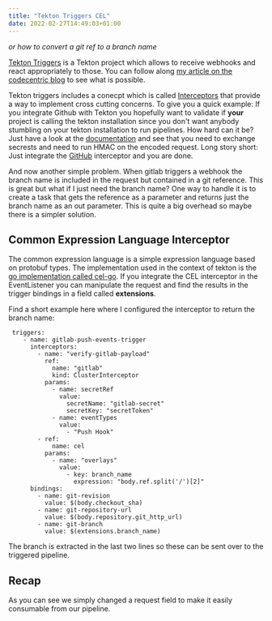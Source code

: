 ```yaml
---
title: "Tekton Triggers CEL"
date: 2022-02-27T14:49:03+01:00
---
```

_or how to convert a git ref to a branch name_

[Tekton Triggers](https://github.com/tektoncd/triggers) is a Tekton project which allows to receive webhooks and react appropriately to those. You can follow along [my article on the codecentric blog](https://blog.codecentric.de/en/2022/03/tekton-triggers-in-practice/) to see what is possible.

Tekton triggers includes a conecpt which is called [Interceptors](https://github.com/tektoncd/triggers/blob/main/docs/interceptors.md) that provide a way to implement cross cutting concerns. 
To give you a quick example: If you integrate Github with Tekton you hopefully want to validate if __your__ project is calling the tekton installation since you don't want anybody stumbling on your tekton installation to run pipelines. How hard can it be? Just have a look at the [documentation](https://docs.github.com/en/developers/webhooks-and-events/webhooks/securing-your-webhooks) and see that you need to exchange secrests and need to run HMAC on the encoded request. Long story short: Just integrate the [GitHub](https://github.com/tektoncd/triggers/blob/main/docs/interceptors.md#github-interceptors) interceptor and you are done.

And now another simple problem. When gitlab triggers a webhook the branch name is included in the request but contained in a git reference. This is great but what if I just need the branch name?
One way to handle it is to create a task that gets the reference as a parameter and returns just the branch name as an out parameter. This is quite a big overhead so maybe there is a simpler solution.

## Common Expression Language Interceptor

The common expression language is a simple expression language based on protobuf types. The implementation used in the context of tekton is the [go implementation called cel-go](https://github.com/google/cel-go/).
If you integrate the CEL interceptor in the EventListener you can manipulate the request and find the results in the trigger bindings in a field called __extensions__.

Find a short example here where I configured the interceptor to return the branch name:

```
 triggers:
    - name: gitlab-push-events-trigger
      interceptors:
        - name: "verify-gitlab-payload"
          ref:
            name: "gitlab"
            kind: ClusterInterceptor
          params:
            - name: secretRef
              value:
                secretName: "gitlab-secret"
                secretKey: "secretToken"
            - name: eventTypes
              value:
                - "Push Hook"
        - ref:
            name: cel
          params:
            - name: "overlays"
              value:
                - key: branch_name
                  expression: "body.ref.split('/')[2]"
      bindings:
        - name: git-revision
          value: $(body.checkout_sha)
        - name: git-repository-url
          value: $(body.repository.git_http_url)
        - name: git-branch
          value: $(extensions.branch_name)

```

The branch is extracted in the last two lines so these can be sent over to the triggered pipeline.

## Recap

As you can see we simply changed a request field to make it easily consumable from our pipeline.